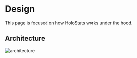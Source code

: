 # Design

This page is focused on how HoloStats works under the hood.

## Architecture

![architecture](https://user-images.githubusercontent.com/17513314/116964277-b63af880-acdd-11eb-87a3-a14afbba1aa1.png)

